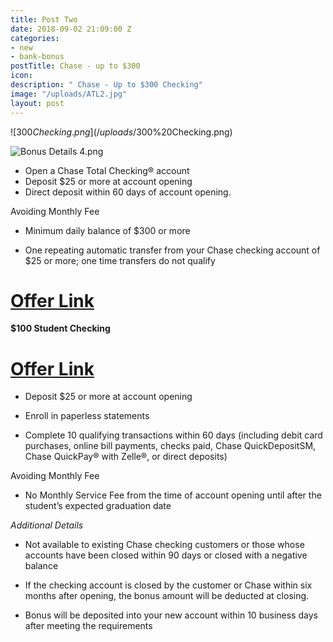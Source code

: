 ```yaml
---
title: Post Two
date: 2018-09-02 21:09:00 Z
categories:
- new
- bank-bonus
postTitle: Chase - up to $300
icon: 
description: " Chase - Up to $300 Checking"
image: "/uploads/ATL2.jpg"
layout: post
---
```


![$300 Checking.png](/uploads/$300%20Checking.png)

![Bonus Details 4.png](/uploads/Bonus%20Details%204.png)
* Open a Chase Total Checking® account
* Deposit $25 or more at account opening
* Direct deposit within 60 days of account opening.

Avoiding Monthly Fee

* Minimum daily balance of $300 or more

* One repeating automatic transfer from your Chase checking account of $25 or more; one time transfers do not qualify

# [Offer Link](https://accounts.chase.com/consumer/banking/extemail?code=GG2669996FX3D9Y1&jp_cmp=rb/59666/ema/LC-NM096/Body_Image_1)

**$100 Student Checking**

# [Offer Link](https://www.chase.com/personal/checking/student-checking)

* Deposit $25 or more at account opening

* Enroll in paperless statements

* Complete 10 qualifying transactions within 60 days (including debit card purchases, online bill payments, checks paid, Chase QuickDepositSM, Chase QuickPay® with Zelle®, or direct deposits)

Avoiding Monthly Fee

* No Monthly Service Fee from the time of account opening until after the student’s expected graduation date

*Additional Details*

* Not available to existing Chase checking customers or those whose accounts have been closed within 90 days or closed with a negative balance

* If the checking account is closed by the customer or Chase within six months after opening, the bonus amount will be deducted at closing.

* Bonus will be deposited into your new account within 10 business days after meeting the requirements